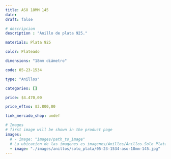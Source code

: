 ```yaml
---
title: ASO 18MM 145
date: 
draft: false

# descripcion
description : "Anillo de plata 925."

materials: Plata 925

color: Plateado

dimensions: "18mm diámetro"

code: 05-23-1534

type: "Anillos"

categories: []

price: $4.470,00

price_eftvo: $3.800,00

link_mercado_shop: undef

# Images
# first image will be shown in the product page
images:
  # - image: "images/path_to_image"
  # La ubicacion de las imagenes es imagenes/Anillos/Anillos.Solo Plata/05-23-1534-aso-18mm-145
  - image: "./images/anillos/solo_plata/05-23-1534-aso-18mm-145.jpg"
---
```

